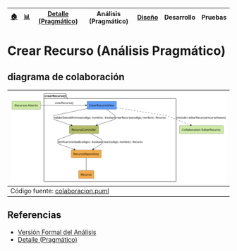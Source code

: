 <div align=right>
 
|[🏠️](../../../README.md)|[ 📊](https://raw.githubusercontent.com/mmasias/pySigHor/main/images/RUP/99-seguimiento/diagrama-contexto-administrador.svg)|[Detalle (Pragmático)](../../../00-casos-uso/02-detalle/crearRecurso/README.md)|**Análisis (Pragmático)**|[Diseño](../../../../RUP/02-diseno/casos-uso/crearRecurso/README.md)|Desarrollo|Pruebas|
|-|-|-|-|-|-|-|

</div>

# Crear Recurso (Análisis Pragmático)

## diagrama de colaboración

<div align=center>

|![Análisis: crearRecurso()](/images/RUP/01-analisis/casos-uso/crearRecurso/crearRecurso-analisis.svg)|
|-|
|Código fuente: [colaboracion.puml](../../../../RUP/01-analisis/casos-uso/crearRecurso/colaboracion.puml)|

</div>

## Referencias

- [Versión Formal del Análisis](../../../../RUP/01-analisis/casos-uso/crearRecurso/README.md)
- [Detalle (Pragmático)](../../../00-casos-uso/02-detalle/crearRecurso/README.md)
